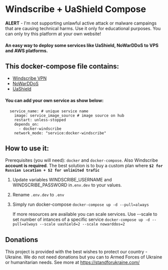 # Windscribe + UaShield Compose
 
**ALERT** - I'm not supporting unlawful active attack or malware campaings that are causing technical harms. Use it only for educational purposes. You can only try this platform at your own website!

#### An easy way to deploy some services like UaShield, NoWarDDoS to VPS and AWS platforms.  

## This docker-compose file contains:
- [Windscribe VPN](https://windscribe.com/) 
- [NoWarDDoS](https://gitlab.com/a_gonda/nowarddos) 
- [UaShield](https://github.com/opengs/uashield)

#### You can add your own service as show below:
```
  service_name: # unique service name
    image: service_image_source # image source on hub
    restart: unless-stopped
    depends_on: 
      - docker-windscribe
    network_mode: "service:docker-windscribe"
```

## How to use it:
Prerequisites (you will need): `docker` and `docker-compose`.
Also Windscribe **account is required**. The best solution is to buy a custom plan where **`$2 for Russian Location + $2 for unlimited trafic`**

1. Update variables WINDSCRIBE_USERNAME and WINDSCRIBE_PASSWORD in`.env.dev` to your values.
2. Rename `.env.dev` to `.env`
3. Simply run docker-compose
    `docker-compose up -d --pull=always`

    If more resources are available you can scale services. Use --scale to set number of intances of a specific service
    `docker-compose up -d --pull=always --scale uashield=2 --scale nowarddos=2`

## Donations
This project is provided with the best wishes to protect our country - Ukraine.
We do not need donations but you can to Armed Forces of Ukraine or humanitarian needs.
See more at https://standforukraine.com/